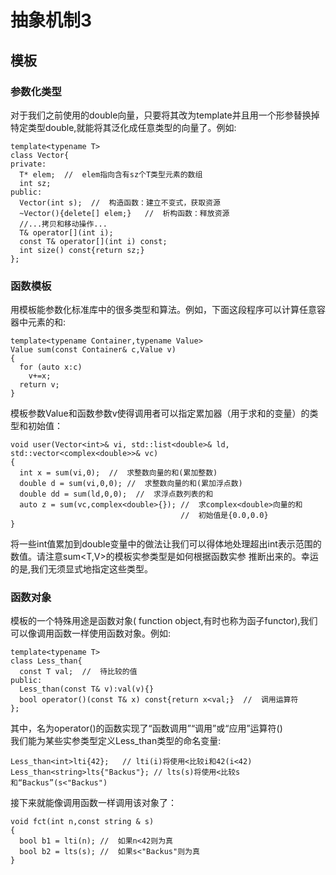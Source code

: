 # 抽象机制3
## 模板
### 参数化类型
对于我们之前使用的double向量，只要将其改为template并且用一个形参替换掉特定类型double,就能将其泛化成任意类型的向量了。例如:
```
template<typename T>
class Vector{
private:
  T* elem;  //  elem指向含有sz个T类型元素的数组
  int sz;
public:
  Vector(int s);  //  构造函数：建立不变式，获取资源
  ~Vector(){delete[] elem;}   //  析构函数：释放资源
  //...拷贝和移动操作...
  T& operator[](int i);
  const T& operator[](int i) const;
  int size() const{return sz;}
};
```

### 函数模板
用模板能参数化标准库中的很多类型和算法。例如，下面这段程序可以计算任意容器中元素的和:
```
template<typename Container,typename Value>
Value sum(const Container& c,Value v)
{
  for (auto x:c)
    v+=x;
  return v;
}
```
模板参数Value和函数参数v使得调用者可以指定累加器（用于求和的变量）的类型和初始值：
```
void user(Vector<int>& vi, std::list<double>& ld, std::vector<complex<double>>& vc)
{
  int x = sum(vi,0);  //  求整数向量的和(累加整数)
  double d = sum(vi,0,0); //  求整数向量的和(累加浮点数)
  double dd = sum(ld,0,0);  //  求浮点数列表的和
  auto z = sum(vc,complex<double>{}); //  求complex<double>向量的和
                                      //  初始值是{0.0,0.0}
}
```
将一些int值累加到double变量中的做法让我们可以得体地处理超出int表示范围的数值。请注意sum<T,V>的模板实参类型是如何根据函数实参
推断出来的。幸运的是,我们无须显式地指定这些类型。

### 函数对象
模板的一个特殊用途是函数对象( function object,有时也称为函子functor),我们可以像调用函数一样使用函数对象。例如:
```
template<typename T>
class Less_than{
  const T val;  //  待比较的值
public:
  Less_than(const T& v):val(v){}
  bool operator()(const T& x) const{return x<val;}  //  调用运算符
};
```
其中，名为operator()的函数实现了“函数调用”“调用”或“应用”运算符()  
我们能为某些实参类型定义Less_than类型的命名变量:
```
Less_than<int>lti{42};   // lti(i)将使用<比较i和42(i<42)
Less_than<string>lts{"Backus"}; // lts(s)将使用<比较s和“Backus”(s<"Backus")
```
接下来就能像调用函数一样调用该对象了：
```
void fct(int n,const string & s)
{
  bool b1 = lti(n); //  如果n<42则为真
  bool b2 = lts(s); //  如果s<"Backus"则为真
}
```
